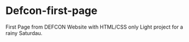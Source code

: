 # Defcon-first-page
First Page from DEFCON Website with HTML/CSS only 
Light project for a rainy Saturdau.
